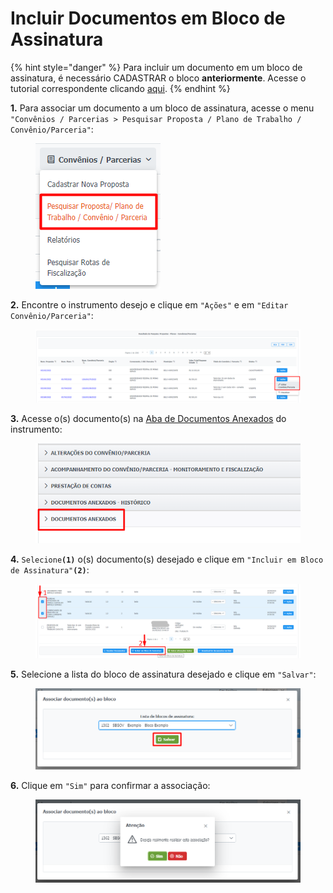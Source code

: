 # Incluir Documentos em Bloco de Assinatura

{% hint style="danger" %}
Para incluir um documento em um bloco de assinatura, é necessário CADASTRAR o bloco **anteriormente**. Acesse o tutorial correspondente clicando [aqui](cadastrar-novo-bloco.md).&#x20;
{% endhint %}

**1.** Para associar um documento a um bloco de assinatura, acesse o menu `"Convênios / Parcerias > Pesquisar Proposta / Plano de Trabalho / Convênio/Parceria"`:

<figure><img src="../../.gitbook/assets/image (252).png" alt=""><figcaption></figcaption></figure>

**2.** Encontre o instrumento desejo e clique em `"Ações"` e em `"Editar Convênio/Parceria"`:

<figure><img src="../../.gitbook/assets/image (251).png" alt=""><figcaption></figcaption></figure>

**3.** Acesse o(s) documento(s) na [Aba de Documentos Anexados](../aba-documentos-anexados/) do instrumento:

<figure><img src="../../.gitbook/assets/image (15).png" alt=""><figcaption></figcaption></figure>

**4.** `Selecione`**`(1)`** o(s) documento(s) desejado e clique em `"Incluir em Bloco de Assinatura"`**`(2)`**:

<figure><img src="../../.gitbook/assets/image (186).png" alt=""><figcaption></figcaption></figure>

**5.** Selecione a lista do bloco de assinatura desejado e clique em `"Salvar"`:

<figure><img src="../../.gitbook/assets/image (282).png" alt=""><figcaption></figcaption></figure>

**6.** Clique em `"Sim"` para confirmar a associação:

<figure><img src="../../.gitbook/assets/image (16).png" alt=""><figcaption></figcaption></figure>

